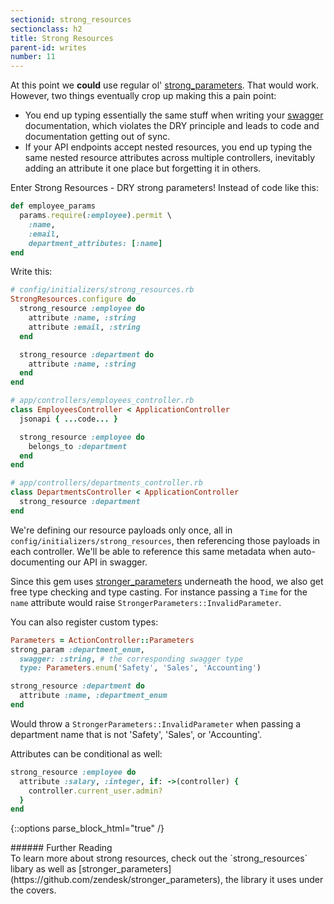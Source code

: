 ```yaml
---
sectionid: strong_resources
sectionclass: h2
title: Strong Resources
parent-id: writes
number: 11
---
```


At this point we **could** use regular ol' [strong_parameters](https://github.com/rails/strong_parameters). That would work. However, two things eventually crop up making this a pain point:

* You end up typing essentially the same stuff when writing your
  [swagger](http://swagger.io) documentation, which violates the DRY
principle and leads to code and documentation getting out of sync.
* If your API endpoints accept nested resources, you end up typing the
  same nested resource attributes across multiple controllers,
inevitably adding an attribute it one place but forgetting it in others.

Enter Strong Resources - DRY strong parameters! Instead of code like
this:

```ruby
def employee_params
  params.require(:employee).permit \
    :name,
    :email,
    department_attributes: [:name]
end
```

Write this:

```ruby
# config/initializers/strong_resources.rb
StrongResources.configure do
  strong_resource :employee do
    attribute :name, :string
    attribute :email, :string
  end

  strong_resource :department do
    attribute :name, :string
  end
end

# app/controllers/employees_controller.rb
class EmployeesController < ApplicationController
  jsonapi { ...code... }

  strong_resource :employee do
    belongs_to :department
  end
end

# app/controllers/departments_controller.rb
class DepartmentsController < ApplicationController
  strong_resource :department
end
```

We're defining our resource payloads only once, all in
`config/initializers/strong_resources`, then referencing those payloads
in each controller. We'll be able to reference this same metadata when
auto-documenting our API in swagger.

Since this gem uses [stronger_parameters](https://github.com/zendesk/stronger_parameters) underneath the hood, we also get free type checking and type casting. For instance passing a `Time` for the `name` attribute would raise `StrongerParameters::InvalidParameter`.

You can also register custom types:

```ruby
Parameters = ActionController::Parameters
strong_param :department_enum,
  swagger: :string, # the corresponding swagger type
  type: Parameters.enum('Safety', 'Sales', 'Accounting')

strong_resource :department do
  attribute :name, :department_enum
end
```

Would throw a `StrongerParameters::InvalidParameter` when passing a
department name that is not 'Safety', 'Sales', or 'Accounting'.

Attributes can be conditional as well:

```ruby
strong_resource :employee do
  attribute :salary, :integer, if: ->(controller) {
    controller.current_user.admin?
  }
end
```

{::options parse_block_html="true" /}
<div class='note info'>
###### Further Reading
  <div class='note-content'>
  To learn more about strong resources, check out the `strong_resources`
  libary as well as [stronger_parameters](https://github.com/zendesk/stronger_parameters), the library it uses under the covers.
  </div>
</div>
<div style="height: 7rem" />
